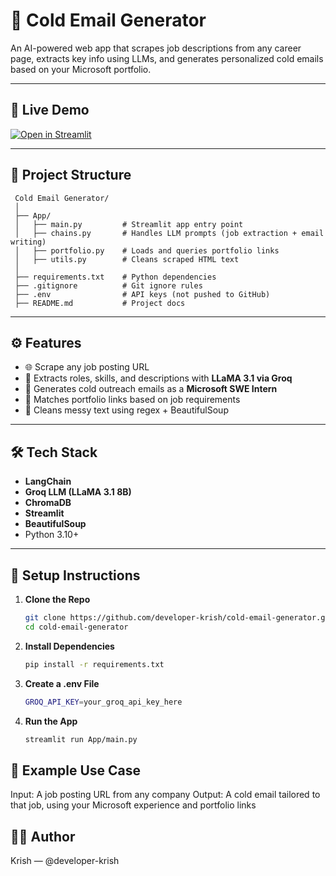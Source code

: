 # 📧 Cold Email Generator

An AI-powered web app that scrapes job descriptions from any career page, extracts key info using LLMs, and generates personalized cold emails based on your Microsoft portfolio.

---

## 🚀 Live Demo

[![Open in Streamlit](https://static.streamlit.io/badges/streamlit_badge_black_white.svg)](https://cold-email-generator.streamlit.app)

---

## 📂 Project Structure
  ```
   Cold Email Generator/
   │
   ├── App/
   │   ├── main.py         # Streamlit app entry point
   │   ├── chains.py       # Handles LLM prompts (job extraction + email writing)
   │   ├── portfolio.py    # Loads and queries portfolio links
   │   ├── utils.py        # Cleans scraped HTML text
   │
   ├── requirements.txt    # Python dependencies
   ├── .gitignore          # Git ignore rules
   ├── .env                # API keys (not pushed to GitHub)
   ├── README.md           # Project docs
   ```


---

## ⚙️ Features

- 🌐 Scrape any job posting URL
- 🧠 Extracts roles, skills, and descriptions with **LLaMA 3.1 via Groq**
- 📩 Generates cold outreach emails as a **Microsoft SWE Intern**
- 🔗 Matches portfolio links based on job requirements
- 🧹 Cleans messy text using regex + BeautifulSoup

---

## 🛠️ Tech Stack

- **LangChain**
- **Groq LLM (LLaMA 3.1 8B)**
- **ChromaDB**
- **Streamlit**
- **BeautifulSoup**
- Python 3.10+

---

## 🔧 Setup Instructions

1. **Clone the Repo**

   ```bash
   git clone https://github.com/developer-krish/cold-email-generator.git
   cd cold-email-generator
2. **Install Dependencies**

   ```bash
   pip install -r requirements.txt
3. **Create a .env File**

   ```bash
   GROQ_API_KEY=your_groq_api_key_here
4. **Run the App**

   ```bash
   streamlit run App/main.py

## 📎 Example Use Case
  Input: A job posting URL from any company
  Output: A cold email tailored to that job, using your Microsoft experience and portfolio links

## 🙋‍♂️ Author
  Krish — @developer-krish
